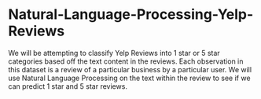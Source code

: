 # Natural-Language-Processing-Yelp-Reviews
We will be attempting to classify Yelp Reviews into 1 star or 5 star categories based off the text content in the reviews. Each 
observation in this dataset is a review of a particular business by a particular user. We will use Natural Language Processing on the text 
within the review to see if we can predict 1 star and 5 star reviews.
